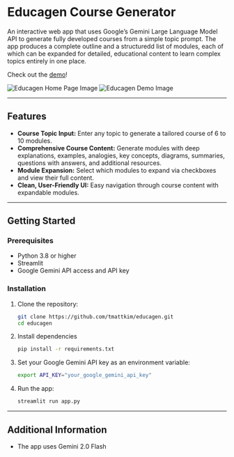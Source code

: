 # Educagen Course Generator

An interactive web app that uses Google’s Gemini Large Language Model API to generate fully developed courses from a simple topic prompt. The app produces a complete outline and a structuredd list of modules, each of which can be expanded for detailed, educational content to learn complex topics entirely in one place.

Check out the [demo]()!

![Educagen Home Page Image](/homePage.png)
![Educagen Demo Image](/example.png)

---

## Features

- **Course Topic Input:** Enter any topic to generate a tailored course of 6 to 10 modules.
- **Comprehensive Course Content:** Generate modules with deep explanations, examples, analogies, key concepts, diagrams, summaries, questions with answers, and additional resources.
- **Module Expansion:** Select which modules to expand via checkboxes and view their full content.
- **Clean, User-Friendly UI:** Easy navigation through course content with expandable modules.

---

## Getting Started

### Prerequisites

- Python 3.8 or higher
- Streamlit
- Google Gemini API access and API key

### Installation

1. Clone the repository:

   ```bash
   git clone https://github.com/tmattkim/educagen.git
   cd educagen
   ```

2. Install dependencies

   ```bash
   pip install -r requirements.txt
   ```

3. Set your Google Gemini API key as an environment variable:

   ```bash
   export API_KEY="your_google_gemini_api_key"
   ```

3. Run the app:

   ```bash
   streamlit run app.py
   ```
---

## Additional Information

- The app uses Gemini 2.0 Flash
